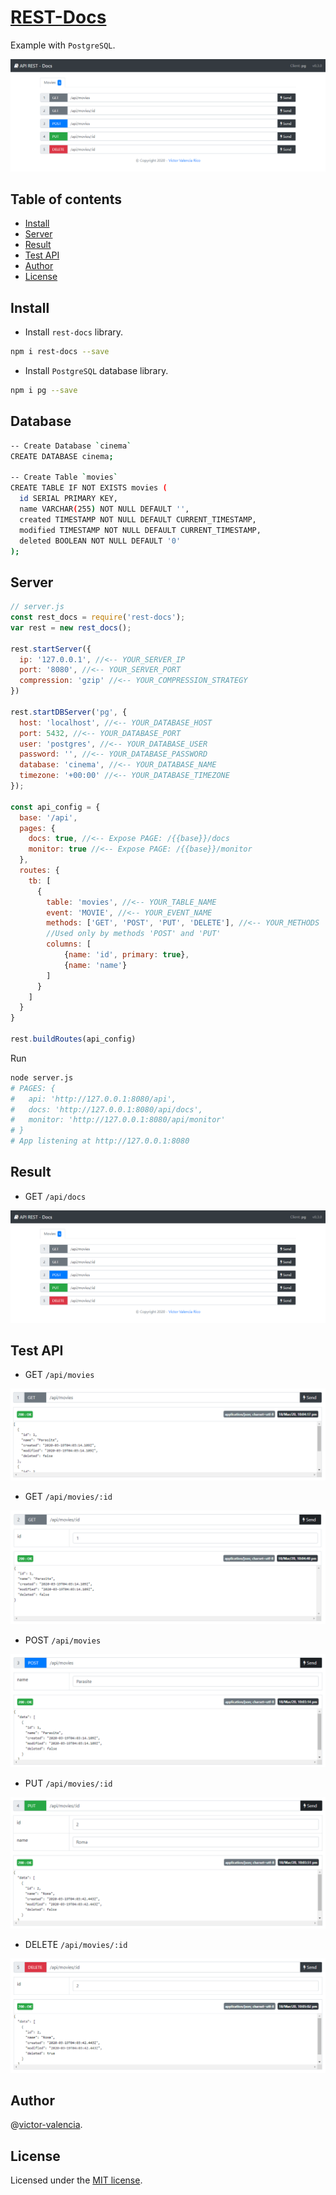 # [REST-Docs](https://github.com/victor-valencia/rest-docs)

Example with `PostgreSQL`.

![API](/resources/img/PostgreSQL/api.png)

## Table of contents
- [Install](#install)
- [Server](#server)
- [Result](#result)
- [Test API](#test-api)
- [Author](#author)
- [License](#license)

## Install

- Install `rest-docs` library.

```bash
npm i rest-docs --save
```

- Install `PostgreSQL` database library.

```bash
npm i pg --save
```

## Database

```bash
-- Create Database `cinema`
CREATE DATABASE cinema;

-- Create Table `movies`
CREATE TABLE IF NOT EXISTS movies (
  id SERIAL PRIMARY KEY,
  name VARCHAR(255) NOT NULL DEFAULT '',
  created TIMESTAMP NOT NULL DEFAULT CURRENT_TIMESTAMP,
  modified TIMESTAMP NOT NULL DEFAULT CURRENT_TIMESTAMP,
  deleted BOOLEAN NOT NULL DEFAULT '0'  
);
```

## Server

```javascript
// server.js
const rest_docs = require('rest-docs');
var rest = new rest_docs();

rest.startServer({
  ip: '127.0.0.1', //<-- YOUR_SERVER_IP
  port: '8080', //<-- YOUR_SERVER_PORT
  compression: 'gzip' //<-- YOUR_COMPRESSION_STRATEGY
})

rest.startDBServer('pg', {
  host: 'localhost', //<-- YOUR_DATABASE_HOST
  port: 5432, //<-- YOUR_DATABASE_PORT
  user: 'postgres', //<-- YOUR_DATABASE_USER  
  password: '', //<-- YOUR_DATABASE_PASSWORD
  database: 'cinema', //<-- YOUR_DATABASE_NAME
  timezone: '+00:00' //<-- YOUR_DATABASE_TIMEZONE
});

const api_config = {
  base: '/api',
  pages: {
    docs: true, //<-- Expose PAGE: /{{base}}/docs
    monitor: true //<-- Expose PAGE: /{{base}}/monitor
  },
  routes: {
    tb: [
      {      
        table: 'movies', //<-- YOUR_TABLE_NAME
        event: 'MOVIE', //<-- YOUR_EVENT_NAME 
        methods: ['GET', 'POST', 'PUT', 'DELETE'], //<-- YOUR_METHODS
        //Used only by methods 'POST' and 'PUT'
        columns: [
            {name: 'id', primary: true},
            {name: 'name'}
        ]
      }
    ]
  } 
}

rest.buildRoutes(api_config)
```

Run

```bash
node server.js
# PAGES: {
#   api: 'http://127.0.0.1:8080/api',
#   docs: 'http://127.0.0.1:8080/api/docs',
#   monitor: 'http://127.0.0.1:8080/api/monitor'    
# }
# App listening at http://127.0.0.1:8080
```

## Result

* GET `/api/docs`

![API](/resources/img/PostgreSQL/api.png)

## Test API

* GET `/api/movies`

![API](/resources/img/PostgreSQL/api_get_all.png)

* GET `/api/movies/:id`

![API](/resources/img/PostgreSQL/api_get_id.png)

* POST `/api/movies`

![API](/resources/img/PostgreSQL/api_post.png)

* PUT `/api/movies/:id`

![API](/resources/img/PostgreSQL/api_put.png)

* DELETE `/api/movies/:id`

![API](/resources/img/PostgreSQL/api_delete.png)

## Author

@[victor-valencia](https://github.com/victor-valencia).

## License

Licensed under the [MIT license](/LICENSE).
